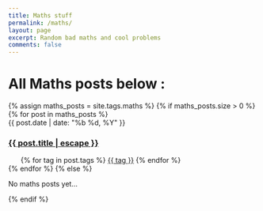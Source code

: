 ```yaml
---
title: Maths stuff
permalink: /maths/
layout: page
excerpt: Random bad maths and cool problems
comments: false
---
```




# All Maths posts below : 

<div id="posts-container">
  <section class="tag-section">
    {% assign maths_posts = site.tags.maths %}
    {% if maths_posts.size > 0 %}
      {% for post in maths_posts %}
        <article class="post-item">
          <span class="post-item-date">{{ post.date | date: "%b %d, %Y" }}</span>
          <h3 class="post-item-title">
            <a href="{{ post.url }}">{{ post.title | escape }}</a>
          </h3>
          <div class="all-posts-tags" style="margin-left: 25px;">
            {% for tag in post.tags %}
              <a href="/tags#{{ tag | slugify }}" class="tag-item">{{ tag }}</a>
            {% endfor %}
          </div>
        </article>
      {% endfor %}
    {% else %}
      <p>No maths posts yet...</p>
    {% endif %}
  </section>
</div>